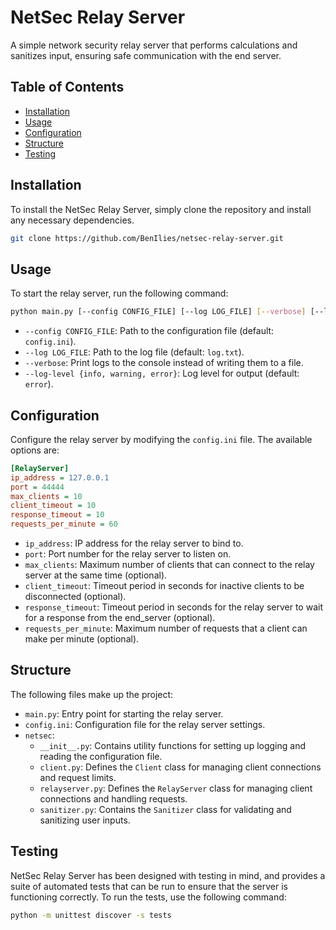 # NetSec Relay Server

A simple network security relay server that performs calculations and sanitizes input, ensuring safe communication with the end server.

## Table of Contents

- [Installation](#installation)
- [Usage](#usage)
- [Configuration](#configuration)
- [Structure](#structure)
- [Testing](#testing)

## Installation

To install the NetSec Relay Server, simply clone the repository and install any necessary dependencies.

```bash
git clone https://github.com/BenIlies/netsec-relay-server.git
```

## Usage

To start the relay server, run the following command:

```bash
python main.py [--config CONFIG_FILE] [--log LOG_FILE] [--verbose] [--log-level {info, warning, error}]
```

- `--config CONFIG_FILE`: Path to the configuration file (default: `config.ini`).
- `--log LOG_FILE`: Path to the log file (default: `log.txt`).
- `--verbose`: Print logs to the console instead of writing them to a file.
- `--log-level {info, warning, error}`: Log level for output (default: `error`).

## Configuration

Configure the relay server by modifying the `config.ini` file. The available options are:

```ini
[RelayServer]
ip_address = 127.0.0.1
port = 44444
max_clients = 10
client_timeout = 10
response_timeout = 10
requests_per_minute = 60
```

- `ip_address`: IP address for the relay server to bind to.
- `port`: Port number for the relay server to listen on.
- `max_clients`: Maximum number of clients that can connect to the relay server at the same time (optional).
- `client_timeout`: Timeout period in seconds for inactive clients to be disconnected (optional).
- `response_timeout`: Timeout period in seconds for the relay server to wait for a response from the end_server (optional).
- `requests_per_minute`: Maximum number of requests that a client can make per minute (optional).

## Structure

The following files make up the project:

- `main.py`: Entry point for starting the relay server.
- `config.ini`: Configuration file for the relay server settings.
- `netsec`:
  - `__init__.py`: Contains utility functions for setting up logging and reading the configuration file.
  - `client.py`: Defines the `Client` class for managing client connections and request limits.
  - `relayserver.py`: Defines the `RelayServer` class for managing client connections and handling requests.
  - `sanitizer.py`: Contains the `Sanitizer` class for validating and sanitizing user inputs.

## Testing

NetSec Relay Server has been designed with testing in mind, and provides a suite of automated tests that can be run to ensure that the server is functioning correctly. To run the tests, use the following command:

```bash
python -m unittest discover -s tests
```